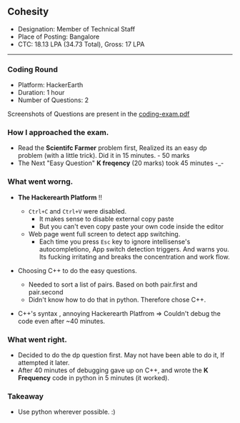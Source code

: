 ## Cohesity

- Designation: Member of Technical Staff
- Place of Posting: Bangalore
- CTC: 18.13 LPA (34.73 Total), Gross: 17 LPA

---

### Coding Round

- Platform: HackerEarth
- Duration: 1 hour
- Number of Questions: 2

Screenshots of Questions are present in the [coding-exam.pdf](coding-exam.pdf)

### How I approached the exam.

- Read the **Scientifc Farmer** problem first, Realized its an easy dp problem (with a little trick). Did it in 15 minutes. - 50 marks
- The Next "Easy Question" **K freqency** (20 marks) took 45 minutes -_-

### What went worng.

- **The Hackerearth Platform** !!
    + `Ctrl+C` and `Ctrl+V` were disabled.
        * It makes sense to disable external copy paste
        * But you can't even copy paste your own code inside the editor
    + Web page went full screen to detect app switching.
        * Each time you press `Esc` key to ignore intellisense's autocompletiono, App switch detection triggers. And warns you. Its fucking irritating and breaks the concentration and work flow.

- Choosing C++ to do the easy questions.
    + Needed to sort a list of pairs. Based on both pair.first and pair.second
    + Didn't know how to do that in python. Therefore chose C++.

- C++'s syntax , annoying Hackerearth Platfrom => Couldn't debug the code even after ~40 minutes.

### What went right.

- Decided to do the dp question first. May not have been able to do it, If attempted it later.
- After 40 minutes of debugging gave up on C++, and wrote the **K Frequency** code in python in 5 minutes (it worked).

### Takeaway

- Use python wherever possible. :)
